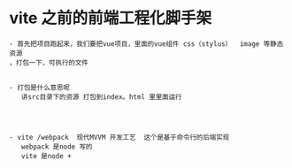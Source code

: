 # vite 之前的前端工程化脚手架 

    - 首先把项目跑起来，我们要把vue项目，里面的vue组件 css（stylus）  image 等静态资源
    ，打包一下，可执行的文件


    - 打包是什么意思呢
       讲src目录下的资源 打包到index。html 里里面运行  




    - vite /webpack  现代MVVM 开发工艺  这个是基于命令行的后端实现  
       webpack 是node 写的    
       vite 是node + 
       

